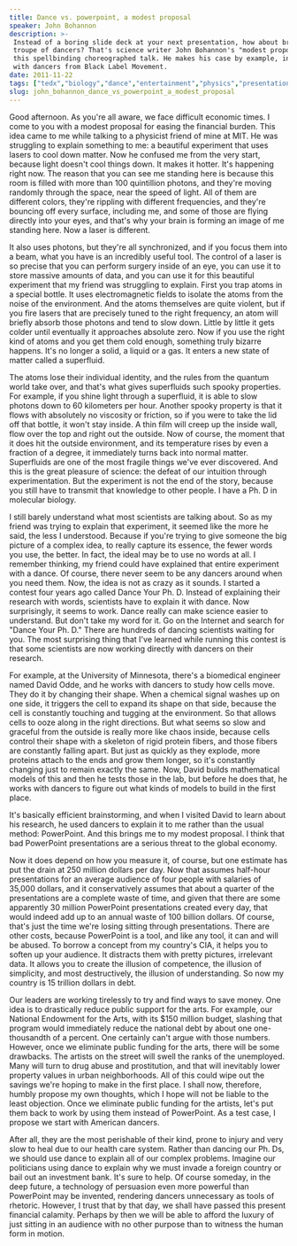```yaml
---
title: Dance vs. powerpoint, a modest proposal
speaker: John Bohannon
description: >-
 Instead of a boring slide deck at your next presentation, how about bringing in a
 troupe of dancers? That's science writer John Bohannon's "modest proposal" in
 this spellbinding choreographed talk. He makes his case by example, in collaboration
 with dancers from Black Label Movement.
date: 2011-11-22
tags: ["tedx","biology","dance","entertainment","physics","presentation","science","technology","science-and-art"]
slug: john_bohannon_dance_vs_powerpoint_a_modest_proposal
---
```


Good afternoon. As you're all aware, we face difficult economic times. I come to you with a
modest proposal for easing the financial burden. This idea came to me while talking to a
physicist friend of mine at MIT. He was struggling to explain something to me: a beautiful
experiment that uses lasers to cool down matter. Now he confused me from the very start,
because light doesn't cool things down. It makes it hotter. It's happening right now. The
reason that you can see me standing here is because this room is filled with more than 100
quintillion photons, and they're moving randomly through the space, near the speed of
light. All of them are different colors, they're rippling with different frequencies, and
they're bouncing off every surface, including me, and some of those are flying directly
into your eyes, and that's why your brain is forming an image of me standing here. Now a
laser is different.

It also uses photons, but they're all synchronized, and if you focus them into a beam,
what you have is an incredibly useful tool. The control of a laser is so precise that you
can perform surgery inside of an eye, you can use it to store massive amounts of data, and
you can use it for this beautiful experiment that my friend was struggling to explain.
First you trap atoms in a special bottle. It uses electromagnetic fields to isolate the
atoms from the noise of the environment. And the atoms themselves are quite violent, but
if you fire lasers that are precisely tuned to the right frequency, an atom will briefly
absorb those photons and tend to slow down. Little by little it gets colder until
eventually it approaches absolute zero. Now if you use the right kind of atoms and you get
them cold enough, something truly bizarre happens. It's no longer a solid, a liquid or a
gas. It enters a new state of matter called a superfluid.

The atoms lose their individual identity, and the rules from the quantum world take over,
and that's what gives superfluids such spooky properties. For example, if you shine light
through a superfluid, it is able to slow photons down to 60 kilometers per hour. Another
spooky property is that it flows with absolutely no viscosity or friction, so if you were
to take the lid off that bottle, it won't stay inside. A thin film will creep up the
inside wall, flow over the top and right out the outside. Now of course, the moment that
it does hit the outside environment, and its temperature rises by even a fraction of a
degree, it immediately turns back into normal matter. Superfluids are one of the most
fragile things we've ever discovered. And this is the great pleasure of science: the
defeat of our intuition through experimentation. But the experiment is not the end of the
story, because you still have to transmit that knowledge to other people. I have a Ph. D in
molecular biology.

I still barely understand what most scientists are talking about. So as my friend was
trying to explain that experiment, it seemed like the more he said, the less I understood.
Because if you're trying to give someone the big picture of a complex idea, to really
capture its essence, the fewer words you use, the better. In fact, the ideal may be to use
no words at all. I remember thinking, my friend could have explained that entire
experiment with a dance. Of course, there never seem to be any dancers around when you
need them. Now, the idea is not as crazy as it sounds. I started a contest four years ago
called Dance Your Ph. D. Instead of explaining their research with words, scientists have
to explain it with dance. Now surprisingly, it seems to work. Dance really can make
science easier to understand. But don't take my word for it. Go on the Internet and search
for "Dance Your Ph. D." There are hundreds of dancing scientists waiting for you. The most
surprising thing that I've learned while running this contest is that some scientists are
now working directly with dancers on their research.

For example, at the University of Minnesota, there's a biomedical engineer named David
Odde, and he works with dancers to study how cells move. They do it by changing their
shape. When a chemical signal washes up on one side, it triggers the cell to expand its
shape on that side, because the cell is constantly touching and tugging at the
environment. So that allows cells to ooze along in the right directions. But what seems so
slow and graceful from the outside is really more like chaos inside, because cells control
their shape with a skeleton of rigid protein fibers, and those fibers are constantly
falling apart. But just as quickly as they explode, more proteins attach to the ends and
grow them longer, so it's constantly changing just to remain exactly the same. Now, David
builds mathematical models of this and then he tests those in the lab, but before he does
that, he works with dancers to figure out what kinds of models to build in the first
place.

It's basically efficient brainstorming, and when I visited David to learn about his
research, he used dancers to explain it to me rather than the usual method: PowerPoint. And
this brings me to my modest proposal. I think that bad PowerPoint presentations are a
serious threat to the global economy.

Now it does depend on how you measure it, of course, but one estimate has put the drain at
250 million dollars per day. Now that assumes half-hour presentations for an average
audience of four people with salaries of 35,000 dollars, and it conservatively assumes
that about a quarter of the presentations are a complete waste of time, and given that
there are some apparently 30 million PowerPoint presentations created every day, that
would indeed add up to an annual waste of 100 billion dollars. Of course, that's just the
time we're losing sitting through presentations. There are other costs, because PowerPoint
is a tool, and like any tool, it can and will be abused. To borrow a concept from my
country's CIA, it helps you to soften up your audience. It distracts them with pretty
pictures, irrelevant data. It allows you to create the illusion of competence, the
illusion of simplicity, and most destructively, the illusion of understanding. So now my
country is 15 trillion dollars in debt.

Our leaders are working tirelessly to try and find ways to save money. One idea is to
drastically reduce public support for the arts. For example, our National Endowment for
the Arts, with its $150 million budget, slashing that program would immediately reduce the
national debt by about one one-thousandth of a percent. One certainly can't argue with
those numbers. However, once we eliminate public funding for the arts, there will be some
drawbacks. The artists on the street will swell the ranks of the unemployed. Many will
turn to drug abuse and prostitution, and that will inevitably lower property values in
urban neighborhoods. All of this could wipe out the savings we're hoping to make in the
first place. I shall now, therefore, humbly propose my own thoughts, which I hope will not
be liable to the least objection. Once we eliminate public funding for the artists, let's
put them back to work by using them instead of PowerPoint. As a test case, I propose we
start with American dancers.

After all, they are the most perishable of their kind, prone to injury and very slow to
heal due to our health care system. Rather than dancing our Ph. Ds, we should use dance to
explain all of our complex problems. Imagine our politicians using dance to explain why we
must invade a foreign country or bail out an investment bank. It's sure to help. Of course
someday, in the deep future, a technology of persuasion even more powerful than PowerPoint
may be invented, rendering dancers unnecessary as tools of rhetoric. However, I trust that
by that day, we shall have passed this present financial calamity. Perhaps by then we will
be able to afford the luxury of just sitting in an audience with no other purpose than to
witness the human form in motion. 

<!--
ad_duration=3.33
event="TEDxBrussels"
external_start_time=0
has_talk_citation=0
intro_duration=11.82
is_subtitle_required="False"
is_talk_featured="True"
language="en"
language_swap="False"
native_language="en"
number_of_related_talks=6
number_of_speakers=2
number_of_subtitled_videos=28
number_of_tags=9
number_of_talk_download_languages=28
number_of_talk_more_resources=0
number_of_talk_recommendations=0
number_of_talks_take_actions=1
post_ad_duration=0.83
published_timestamp="2011-11-30 15:49:05"
recording_date="2011-11-22"
speaker_description="Science writer"
speaker_is_published=1
speaker_name="John Bohannon"
speaker_what_others_say="John Bohannon just wanted to convince a group of drunken scientists to dance."
talk_more_resources=[]
talk_name="Dance vs. powerpoint, a modest proposal"
talks_tags=["tedx","biology","dance","entertainment","physics","presentation","science","technology","science-and-art"]
url_photo_speaker="https://pe.tedcdn.com/images/ted/ead286ead53f938e11db5bcdd770b5f331a910e1_254x191.jpg"
url_photo_talk="https://pe.tedcdn.com/images/ted/0e03ea9f2ebfb296876631312a61ab67c07030d0_1600x1200.jpg"
url_webpage="https://www.ted.com/talks/john_bohannon_dance_vs_powerpoint_a_modest_proposal"
video_type_name="TEDx Talk"
-->